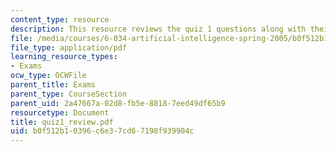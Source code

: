 ```yaml
---
content_type: resource
description: This resource reviews the quiz 1 questions along with their grading points.
file: /media/courses/6-034-artificial-intelligence-spring-2005/b0f512b10396c6e37cd67198f939904c_quiz1_review.pdf
file_type: application/pdf
learning_resource_types:
- Exams
ocw_type: OCWFile
parent_title: Exams
parent_type: CourseSection
parent_uid: 2a47667a-02d8-fb5e-8818-7eed49df65b9
resourcetype: Document
title: quiz1_review.pdf
uid: b0f512b1-0396-c6e3-7cd6-7198f939904c
---
```

